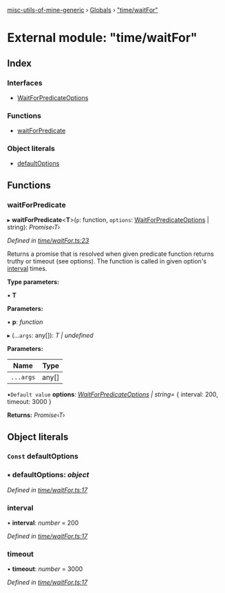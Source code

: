 [misc-utils-of-mine-generic](../README.md) › [Globals](../globals.md) › ["time/waitFor"](_time_waitfor_.md)

# External module: "time/waitFor"

## Index

### Interfaces

* [WaitForPredicateOptions](../interfaces/_time_waitfor_.waitforpredicateoptions.md)

### Functions

* [waitForPredicate](_time_waitfor_.md#waitforpredicate)

### Object literals

* [defaultOptions](_time_waitfor_.md#const-defaultoptions)

## Functions

###  waitForPredicate

▸ **waitForPredicate**<**T**>(`p`: function, `options`: [WaitForPredicateOptions](../interfaces/_time_waitfor_.waitforpredicateoptions.md) | string): *Promise‹T›*

*Defined in [time/waitFor.ts:23](https://github.com/cancerberoSgx/misc-utils-of-mine/blob/c59015f/misc-utils-of-mine-generic/src/time/waitFor.ts#L23)*

Returns a promise that is resolved when given predicate function returns truthy or
timeout (see options). The function is called in given option's [interval](../interfaces/_time_waitfor_.waitforpredicateoptions.md#optional-interval) times.

**Type parameters:**

▪ **T**

**Parameters:**

▪ **p**: *function*

▸ (...`args`: any[]): *T | undefined*

**Parameters:**

Name | Type |
------ | ------ |
`...args` | any[] |

▪`Default value`  **options**: *[WaitForPredicateOptions](../interfaces/_time_waitfor_.waitforpredicateoptions.md) | string*=  { interval: 200, timeout: 3000 }

**Returns:** *Promise‹T›*

## Object literals

### `Const` defaultOptions

### ▪ **defaultOptions**: *object*

*Defined in [time/waitFor.ts:17](https://github.com/cancerberoSgx/misc-utils-of-mine/blob/c59015f/misc-utils-of-mine-generic/src/time/waitFor.ts#L17)*

###  interval

• **interval**: *number* = 200

*Defined in [time/waitFor.ts:17](https://github.com/cancerberoSgx/misc-utils-of-mine/blob/c59015f/misc-utils-of-mine-generic/src/time/waitFor.ts#L17)*

###  timeout

• **timeout**: *number* = 3000

*Defined in [time/waitFor.ts:17](https://github.com/cancerberoSgx/misc-utils-of-mine/blob/c59015f/misc-utils-of-mine-generic/src/time/waitFor.ts#L17)*
